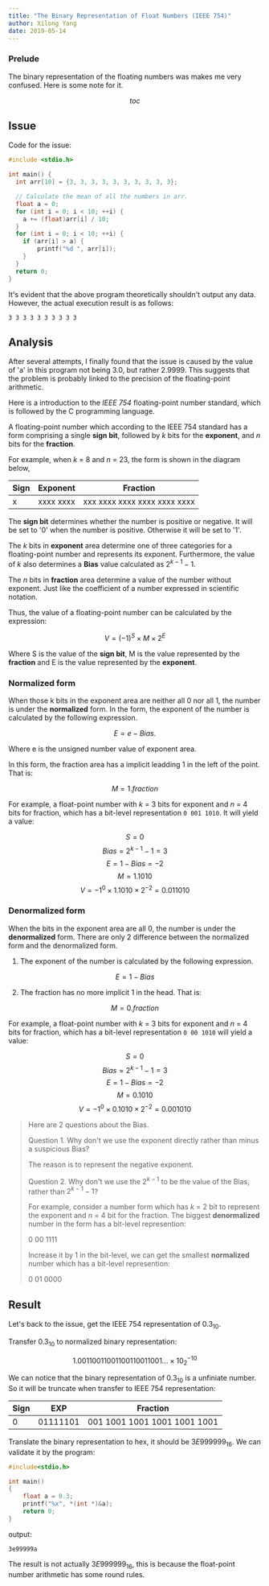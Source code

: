 ```yaml
---
title: "The Binary Representation of Float Numbers (IEEE 754)"
author: Xilong Yang
date: 2019-05-14
---
```


<div class="abstract">

### Prelude

The binary representation of the floating numbers was makes me very confused. Here is some note for it.

</div>

$$toc$$

## Issue

Code for the issue:

```c
#include <stdio.h>

int main() {
  int arr[10] = {3, 3, 3, 3, 3, 3, 3, 3, 3, 3};

  // Calculate the mean of all the numbers in arr.
  float a = 0;
  for (int i = 0; i < 10; ++i) {
    a += (float)arr[i] / 10;   
  }
  for (int i = 0; i < 10; ++i) {
    if (arr[i] > a) {
        printf("%d ", arr[i]);
    }
  }
  return 0;
}
```

It's evident that the above program theoretically shouldn't output any data. However, the actual execution result is as follows:

```
3 3 3 3 3 3 3 3 3 3 
```

## Analysis

After several attempts, I finally found that the issue is caused by the value of 'a' in this program not being 3.0, but rather 2.9999. This suggests that the problem is probably linked to the precision of the floating-point arithmetic. 

Here is a introduction to the *IEEE 754* floating-point number standard, which is followed by the C programming language.

A floating-point number which according to the IEEE 754 standard has a form comprising a single **sign bit**, followed by *k* bits for the **exponent**, and *n* bits for the **fraction**. 

For example, when *k* = 8 and *n* = 23, the form is shown in the diagram below, 

|Sign|Exponent|Fraction|
|-|-|-|
|x|xxxx xxxx|xxx xxxx xxxx xxxx xxxx xxxx|

The **sign bit** determines whether the number is positive or negative. It will be set to '0' when the number is positive. Otherwise it will be set to '1'.

The *k* bits in **exponent** area determine one of three categories for a floating-point number and represents its exponent. Furthermore, the value of *k* also determines a **Bias** value calculated as $2^{k-1}-1$.

The *n* bits in **fraction** area determine a value of the number without exponent. Just like the coefficient of a number expressed in scientific notation.

Thus, the value of a floating-point number can be calculated by the expression:

$$
V = (-1)^S \times M \times 2^E
$$

Where S is the value of the **sign bit**, M is the value represented by the **fraction** and E is the value represented by the **exponent**.

### Normalized form

 When those k bits in the exponent area are neither all 0 nor all 1, the number is under the **normalized** form. In the form, the exponent of the number is calculated by the following expression.

$$
E = e - Bias.
$$

Where e is the unsigned number value of exponent area.

In this form, the fraction area has a implicit leadding 1 in the left of the point. That is:

$$
M = 1.fraction
$$

For example, a float-point number with *k* = 3 bits for exponent and *n* = 4 bits for fraction, which has a bit-level representation `0 001 1010`. It will yield a value:

$$
S = 0
$$
$$
Bias = 2^{k-1} - 1 = 3
$$
$$
E = 1 - Bias = -2
$$
$$
M = 1.1010
$$
$$
V = -1^0 \times 1.1010 \times 2^{-2} = 0.011010
$$

### Denormalized form

When the bits in the exponent area are all 0, the number is under the **denormalized** form. There are only 2 difference between the normalized form and the denormalized form.

1. The exponent of the number is calculated by the following expression.

$$
E = 1 - Bias
$$

2. The fraction has no more implicit 1 in the head. That is:

$$
M = 0.fraction
$$

For example, a float-point number with *k* = 3 bits for exponent and *n* = 4 bits for fraction, which has a bit-level representation `0 00 1010` will yield a value:

$$
S = 0 
$$
$$
Bias = 2^{k-1} - 1 = 3 
$$
$$
E = 1 - Bias = -2
$$
$$
M = 0.1010 
$$
$$
V = -1^0 \times 0.1010 \times 2^{-2} = 0.001010
$$

> Here are 2 questions about the Bias.
>
> Question 1. Why don't we use the exponent directly rather than minus a suspicious Bias? 
>
>The reason is to represent the negative exponent.
>
> Question 2. Why don't we use the $2^{k - 1}$ to be the value of the Bias, rather than $2^{k - 1} - 1$?
>
> For example, consider a number form which has *k* = 2 bit to represent the exponent and *n* = 4 bit for the fraction. The biggest **denormalized** number in the form has a bit-level represention:
>
> 0 00 1111
> 
> Increase it by 1 in the bit-level, we can get the smallest **normalized** number which has a bit-level represention:
>
> 0 01 0000
>

## Result

Let's back to the issue, get the IEEE 754 representation of $0.3_{10}$.

Transfer $0.3_{10}$ to normalized binary representation: 

$$
1.00110011001100110011001... \times 10_2^{-10}
$$ 

We can notice that the binary representation of $0.3_{10}$ is a unfiniate number. So it will be truncate when transfer to IEEE 754 representation:

|Sign|EXP|Fraction|
|-|-|-|
|0|01111101|001 1001 1001 1001 1001 1001|

Translate the binary representation to hex, it should be $3E999999_{16}$. We can validate it by the program:

```c
#include<stdio.h>

int main()
{
    float a = 0.3;
    printf("%x", *(int *)&a);
    return 0;
}
```

output:

```
3e99999a
```

The result is not actually $3E999999_{16}$, this is because the float-point number arithmetic has some round rules.
